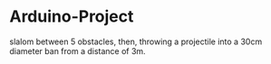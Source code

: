 # Arduino-Project
slalom between 5 obstacles, then, throwing a projectile into a 30cm diameter ban from a distance of 3m.
